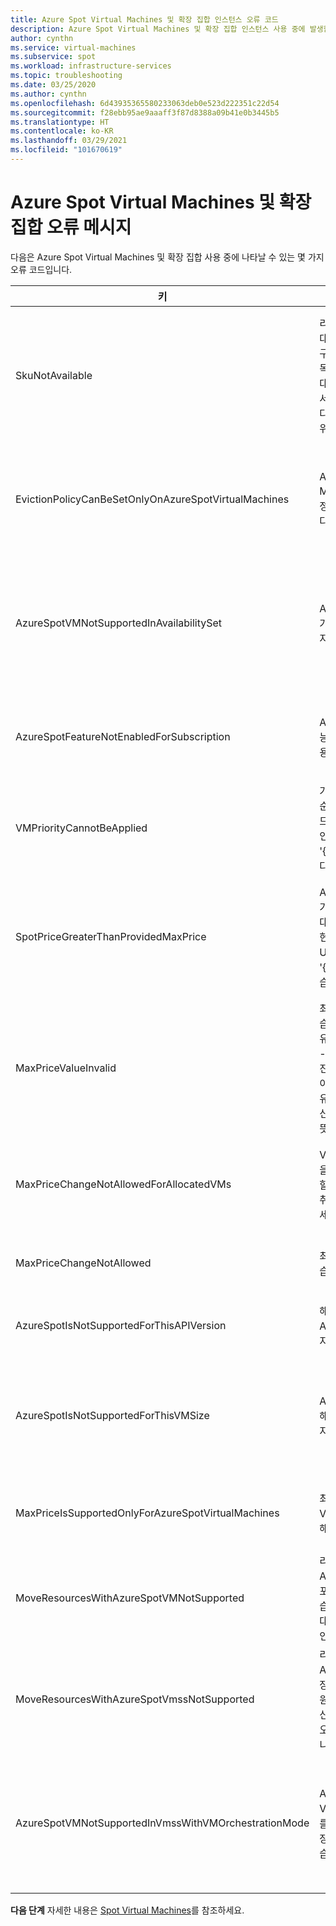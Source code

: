 ```yaml
---
title: Azure Spot Virtual Machines 및 확장 집합 인스턴스 오류 코드
description: Azure Spot Virtual Machines 및 확장 집합 인스턴스 사용 중에 발생할 수 있는 오류 코드를 알아봅니다.
author: cynthn
ms.service: virtual-machines
ms.subservice: spot
ms.workload: infrastructure-services
ms.topic: troubleshooting
ms.date: 03/25/2020
ms.author: cynthn
ms.openlocfilehash: 6d43935365580233063deb0e523d222351c22d54
ms.sourcegitcommit: f28ebb95ae9aaaff3f87d8388a09b41e0b3445b5
ms.translationtype: HT
ms.contentlocale: ko-KR
ms.lasthandoff: 03/29/2021
ms.locfileid: "101670619"
---
```

# <a name="error-messages-for-azure-spot-virtual-machines-and-scale-sets"></a>Azure Spot Virtual Machines 및 확장 집합 오류 메시지

다음은 Azure Spot Virtual Machines 및 확장 집합 사용 중에 나타날 수 있는 몇 가지 오류 코드입니다.


| 키 | 메시지 | Description |
|-----|---------|-------------|
| SkuNotAvailable | 리소스 ‘\<resource\>’에 대해 요청된 계층은 현재 구독’\<subscriptionID\>’에 대한 위치‘\<location\>’에서 사용할 수 없습니다. 다른 계층에 시도하거나 위치를 바꿔 배포하세요. | 해당 위치에는 VM이나 확장 집합 인스턴스를 만들 수 있는 Azure 스폿 가상 머신 용량이 부족합니다. |
| EvictionPolicyCanBeSetOnlyOnAzureSpotVirtualMachines  |  Azure Spot Virtual Machines에 대한 제거 정책만 설정할 수 있습니다. | 해당 VM은 Azure 스폿 가상 머신이 아니므로 제거 정책을 설정할 수 없습니다. |
| AzureSpotVMNotSupportedInAvailabilitySet  |  Azure 스폿 가상 머신은 가용성 집합에서 지원되지 않습니다. | Azure 스폿 가상 머신을 사용하거나 가용성 집합에서 VM을 사용해야 하며 둘 다 선택할 수는 없습니다. |
| AzureSpotFeatureNotEnabledForSubscription  |  Azure 스폿 가상 머신 기능을 사용하여 구독을 사용할 수 없습니다. | Azure Spot Virtual Machines를 지원하는 구독을 사용하세요. |
| VMPriorityCannotBeApplied  |  가상 머신을 만들 때 우선 순위를 지정하지 않았으므로 지정된 우선 순위 값인 '{0}'을 가상 머신인 '{1}'에 적용할 수 없습니다. | VM을 만들 때 우선 순위를 지정하세요. |
| SpotPriceGreaterThanProvidedMaxPrice  |  Azure 스폿 가상 머신 크기 '{3}'에 대해 제공된 최대 가격인 '{1} USD'가 현재 스폿 가격인 '{2} USD'보다 낮으므로 '{0}' 작업을 수행할 수 없습니다. | 최대 가격을 더 높게 선택합니다. 자세한 내용은 [Linux](https://azure.microsoft.com/pricing/details/virtual-machines/linux/) 또는 [Windows](https://azure.microsoft.com/pricing/details/virtual-machines/windows/)의 가격 정보를 참조하세요.|
| MaxPriceValueInvalid  |  최대 가격 값이 잘못되었습니다. 최대 가격에 대해 유일하게 지원하는 값은 -1이거나 0보다 큰 10진수입니다. 최대 가격 값이 -1인 경우, 가격을 이유로 Azure 스폿 가상 머신을 제거하지 않는다는 뜻입니다. | 유효한 최대 가격을 입력하세요. 자세한 내용은 [Linux](https://azure.microsoft.com/pricing/details/virtual-machines/linux/) 또는 [Windows](https://azure.microsoft.com/pricing/details/virtual-machines/windows/)의 가격 책정을 참조하세요. |
| MaxPriceChangeNotAllowedForAllocatedVMs | VM '{0}'이 할당되어 있을 때는 최대 가격 변경을 할 수 없습니다. 할당을 취소한 다음 다시 시도하세요. | 최대 가격을 변경할 수 있도록 VM을 중지하거나 할당 취소합니다. |
| MaxPriceChangeNotAllowed | 최대 가격을 변경할 수 없습니다. | 해당 VM의 최대 가격을 변경할 수 없습니다. |
| AzureSpotIsNotSupportedForThisAPIVersion  |  해당 API 버전에는 Azure 스폿 가상 머신이 지원되지 않습니다. | API 버전이 2019-03-01이어야 합니다. |
| AzureSpotIsNotSupportedForThisVMSize  |  Azure 스폿 가상 머신이 해당 VM 크기({0})에서 지원되지 않습니다. | 다른 VM 크기를 선택하세요. 자세한 내용은 [Azure Spot Virtual Machines](./spot-vms.md)을 참조하세요. |
| MaxPriceIsSupportedOnlyForAzureSpotVirtualMachines  |  최대 가격이 Azure Spot Virtual Machines에 대해서만 지원됩니다. | 자세한 내용은 [Azure Spot Virtual Machines](./spot-vms.md)을 참조하세요. |
| MoveResourcesWithAzureSpotVMNotSupported  |  리소스 이동 요청에 Azure 스폿 가상 머신이 포함됩니다. 지원되지 않습니다. 가상 머신 ID에 대한 오류 세부 정보를 확인합니다. | Azure Spot Virtual Machines를 이동할 수 없습니다. |
| MoveResourcesWithAzureSpotVmssNotSupported  |  리소스 이동 요청에 Azure 스폿 가상 머신 확장 집합이 포함됩니다. 지원되지 않습니다. 가상 머신 확장 집합 ID에 대한 오류 세부 정보를 확인합니다. | Azure 스폿 가상 머신 확장 집합 인스턴스를 이동할 수 없습니다. |
| AzureSpotVMNotSupportedInVmssWithVMOrchestrationMode | Azure 스폿 가상 머신이 VM 오케스트레이션 모드를 사용하는 가상 머신 확장 집합에서 지원되지 않습니다. | Azure 스폿 가상 머신 인스턴스를 사용하려면 오케스트레이션 모드를 가상 머신 확장 집합으로 설정하세요. |


**다음 단계** 자세한 내용은 [Spot Virtual Machines](./spot-vms.md)를 참조하세요.